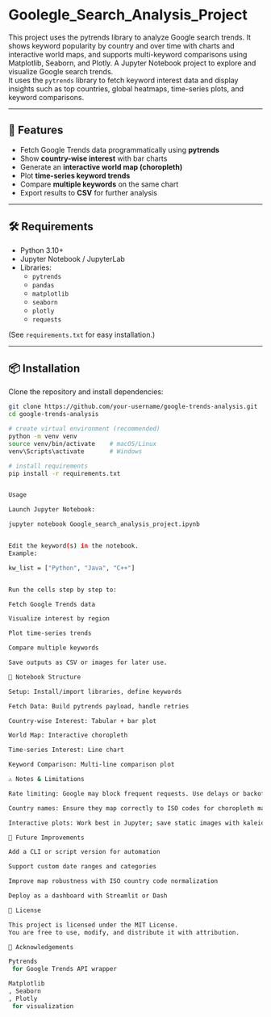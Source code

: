 # Goolegle_Search_Analysis_Project
This project uses the pytrends library to analyze Google search trends. It shows keyword popularity by country and over time with charts and interactive world maps, and supports multi-keyword comparisons using Matplotlib, Seaborn, and Plotly.
A Jupyter Notebook project to explore and visualize Google search trends.  
It uses the `pytrends` library to fetch keyword interest data and display insights such as top countries, global heatmaps, time-series plots, and keyword comparisons.

---

## 🚀 Features
- Fetch Google Trends data programmatically using **pytrends**  
- Show **country-wise interest** with bar charts  
- Generate an **interactive world map (choropleth)**  
- Plot **time-series keyword trends**  
- Compare **multiple keywords** on the same chart  
- Export results to **CSV** for further analysis  

---

## 🛠️ Requirements
- Python 3.10+
- Jupyter Notebook / JupyterLab  
- Libraries:  
  - `pytrends`  
  - `pandas`  
  - `matplotlib`  
  - `seaborn`  
  - `plotly`  
  - `requests`  

(See `requirements.txt` for easy installation.)

---

## 📦 Installation
Clone the repository and install dependencies:

```bash
git clone https://github.com/your-username/google-trends-analysis.git
cd google-trends-analysis

# create virtual environment (recommended)
python -m venv venv
source venv/bin/activate    # macOS/Linux
venv\Scripts\activate       # Windows

# install requirements
pip install -r requirements.txt


Usage

Launch Jupyter Notebook:

jupyter notebook Google_search_analysis_project.ipynb


Edit the keyword(s) in the notebook.
Example:

kw_list = ["Python", "Java", "C++"]


Run the cells step by step to:

Fetch Google Trends data

Visualize interest by region

Plot time-series trends

Compare multiple keywords

Save outputs as CSV or images for later use.

📂 Notebook Structure

Setup: Install/import libraries, define keywords

Fetch Data: Build pytrends payload, handle retries

Country-wise Interest: Tabular + bar plot

World Map: Interactive choropleth

Time-series Interest: Line chart

Keyword Comparison: Multi-line comparison plot

⚠️ Notes & Limitations

Rate limiting: Google may block frequent requests. Use delays or backoff logic if errors occur.

Country names: Ensure they map correctly to ISO codes for choropleth maps.

Interactive plots: Work best in Jupyter; save static images with kaleido if needed.

🔮 Future Improvements

Add a CLI or script version for automation

Support custom date ranges and categories

Improve map robustness with ISO country code normalization

Deploy as a dashboard with Streamlit or Dash

📜 License

This project is licensed under the MIT License.
You are free to use, modify, and distribute it with attribution.

🙌 Acknowledgements

Pytrends
 for Google Trends API wrapper

Matplotlib
, Seaborn
, Plotly
 for visualization
